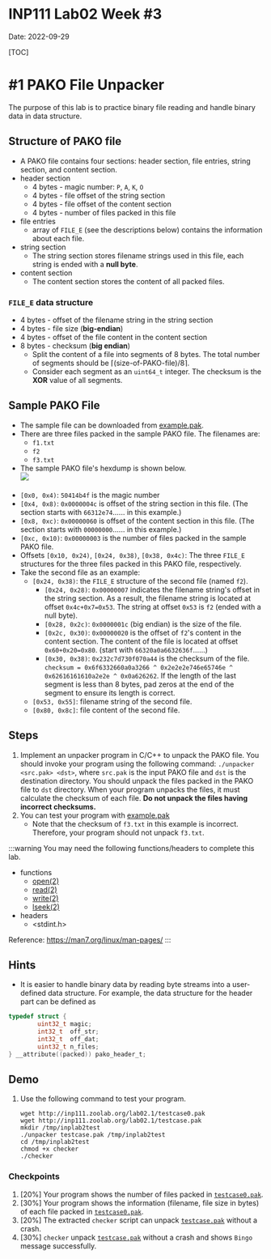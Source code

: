 # INP111 Lab02 Week #3

Date: 2022-09-29

[TOC]

# #1 PAKO File Unpacker

The purpose of this lab is to practice binary file reading and handle binary data in data structure.

## Structure of PAKO file
* A PAKO file contains four sections: header section, file entries, string section, and content section.
* header section 
    * 4 bytes - magic number: `P`, `A`, `K`, `O`
    * 4 bytes - file offset of the string section
    * 4 bytes - file offset of the content section
    * 4 bytes - number of files packed in this file
* file entries
    * array of `FILE_E` (see the descriptions below) contains the information about each file.
* string section
    * The string section stores filename strings used in this file, each string is ended with a **null byte**.
* content section
    * The content section stores the content of all packed files.
### `FILE_E` data structure
* 4 bytes - offset of the filename string in the string section
* 4 bytes - file size (**big-endian**)
* 4 bytes - offset of the file content in the content section
* 8 bytes - checksum (**big endian**)
   *  Split the content of a file into segments of 8 bytes. The total number of segments should be $\lceil(\mbox{size-of-PAKO-file})/8\rceil$.
   *  Consider each segment as an ``uint64_t`` integer. The checksum is the **XOR** value of all segments.

## Sample PAKO File
* The sample file can be downloaded from [example.pak](http://inp111.zoolab.org/lab02.1/example.pak).
* There are three files packed in the sample PAKO file. The filenames are:
    * ``f1.txt``
    * ``f2``
    * ``f3.txt``
* The sample PAKO file's hexdump is shown below.<br/>
![](/uploads/upload_bef6eabc81940efa89e5dc1e2f4b1502.png)<br/><br/>
* `[0x0, 0x4)`: `50414b4f` is the magic number
* `[0x4, 0x8)`: `0x0000004c` is offset of the string section in this file. (The section starts with `66312e74`...... in this example.)
* `[0x8, 0xc)`: `0x00000060` is offset of the content section in this file. (The section starts with `00000000`...... in this example.)
* `[0xc, 0x10)`: `0x00000003` is the number of files packed in the sample PAKO file.
* Offsets `[0x10, 0x24)`, `[0x24, 0x38)`, `[0x38, 0x4c)`: The three `FILE_E` structures for the three files packed in this PAKO file, respectively.
* Take the second file as an example:
    * `[0x24, 0x38)`: the `FILE_E` structure of the second file (named `f2`).
        * `[0x24, 0x28)`: `0x00000007` indicates the filename string's offset in the string section. As a result, the filename string is located at offset `0x4c+0x7=0x53`. The string at offset `0x53` is `f2` (ended with a null byte).
        * `[0x28, 0x2c)`: `0x0000001c` (big endian) is the size of the file.
        * `[0x2c, 0x30)`: `0x00000020` is the offset of ``f2``'s content in the content section. The content of the file is located at offset `0x60+0x20=0x80`. (start with `66320a0a6632636f`......)
        * `[0x30, 0x38)`: `0x232c7d730f070a44` is the checksum of the file. `checksum = 0x6f6332660a0a3266 ^ 0x2e2e2e746e65746e ^ 0x62616161610a2e2e ^ 0x0a626262`. If the length of the last segment is less than 8 bytes, pad zeros at the end of the segment to ensure its length is correct.
    * `[0x53, 0x55]`: filename string of the second file.
    * `[0x80, 0x8c]`: file content of the second file.

## Steps
1. Implement an unpacker program in C/C++ to unpack the PAKO file. You should invoke your program using the following command: `./unpacker <src.pak> <dst>`, where `src.pak` is the input PAKO file and `dst` is the destination directory. You should unpack the files packed in the PAKO file to `dst` directory. When your program unpacks the files, it must calculate the checksum of each file. **Do not unpack the files having incorrect checksums.**
2. You can test your program with [example.pak](http://inp111.zoolab.org/lab02.1/example.pak)
    * Note that the checksum of `f3.txt` in this example is incorrect. Therefore, your program should not unpack `f3.txt`.

:::warning
You may need the following functions/headers to complete this lab.
* functions
    * [open(2)](https://man7.org/linux/man-pages/man2/open.2.html)
    * [read(2)](https://man7.org/linux/man-pages/man2/read.2.html)
    * [write(2)](https://man7.org/linux/man-pages/man2/write.2.html)
    * [lseek(2)](https://man7.org/linux/man-pages/man2/lseek.2.html)
* headers
    * <stdint.h>

Reference: https://man7.org/linux/man-pages/
:::

## Hints

* It is easier to handle binary data by reading byte streams into a user-defined data structure. For example, the data structure for the header part can be defined as
``` c
typedef struct {
        uint32_t magic;
        int32_t  off_str;
        int32_t  off_dat;
        uint32_t n_files;
} __attribute((packed)) pako_header_t;
```

## Demo
<!---
1. Download the test case from [here](http://inp111.zoolab.org/lab02.1/testcase.pak).
--->
1. Use the following command to test your program.
    ```
    wget http://inp111.zoolab.org/lab02.1/testcase0.pak
    wget http://inp111.zoolab.org/lab02.1/testcase.pak
    mkdir /tmp/inplab2test
    ./unpacker testcase.pak /tmp/inplab2test
    cd /tmp/inplab2test
    chmod +x checker
    ./checker
    ```
### Checkpoints
1. [20%] Your program shows the number of files packed in [`testcase0.pak`](http://inp111.zoolab.org/lab02.1/testcase0.pak).
4. [30%] Your program shows the information (filename, file size in bytes) of each file packed in [`testcase0.pak`](http://inp111.zoolab.org/lab02.1/testcase0.pak).
5. [20%] The extracted `checker` script can unpack [`testcase.pak`](http://inp111.zoolab.org/lab02.1/testcase.pak) without a crash.
6. [30%] `checker` unpack [`testcase.pak`](http://inp111.zoolab.org/lab02.1/testcase.pak) without a crash and shows `Bingo` message successfully.


